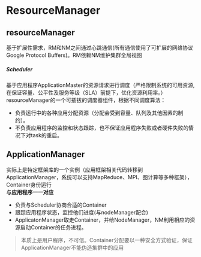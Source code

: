 # ResourceManager

resourceManager
-----------
基于扩展性需求，RM和NM之间通过心跳通信(所有通信使用了可扩展的网络协议Google Protocol Buffers)。RM依赖NM维护集群全局视图 <br>

##### Scheduler
基于应用程序ApplicationMaster的资源请求进行调度（严格限制系统的可用资源,在保证容量、公平性及服务等级（SLA）前提下，优化资源利用率。）<br>
resourceManager的一个可插拔的调度器组件，根据不同调度算法：<br>
* 负责运行中的各种应用分配资源（分配会受到容量、队列及其他因素的制约）。
* 不负责应用程序的监控和状态跟踪，也不保证应用程序失败或者硬件失败的情况下对task的重启。


ApplicationManager
----------------
实际上是特定框架库的一个实例（应用框架相关代码转移到ApplicationManager，系统可以支持MapReduce、MPI、图计算等多种框架），Container身份运行<br>
**与应用程序一一对应**<br>
* 负责与Scheduler协商合适的Container
* 跟踪应用程序状态，监控他们进度(与nodeManager配合)
* ApplicatonManager取走Container，并给NodeManager，NM利用相应的资源启动Container的任务进程。

> 本质上是用户程序，不可信。Container分配要以一种安全方式验证，保证ApplicationManager不能伪造集群中的应用
